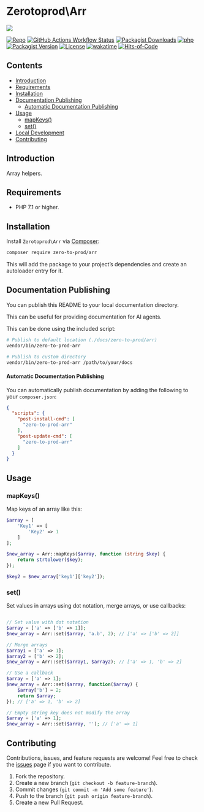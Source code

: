 # Zerotoprod\Arr

![](art/logo.png)

[![Repo](https://img.shields.io/badge/github-gray?logo=github)](https://github.com/zero-to-prod/arr)
[![GitHub Actions Workflow Status](https://img.shields.io/github/actions/workflow/status/zero-to-prod/arr/test.yml?label=test)](https://github.com/zero-to-prod/arr/actions)
[![Packagist Downloads](https://img.shields.io/packagist/dt/zero-to-prod/arr?color=blue)](https://packagist.org/packages/zero-to-prod/arr/stats)
[![php](https://img.shields.io/packagist/php-v/zero-to-prod/arr.svg?color=purple)](https://packagist.org/packages/zero-to-prod/arr/stats)
[![Packagist Version](https://img.shields.io/packagist/v/zero-to-prod/arr?color=f28d1a)](https://packagist.org/packages/zero-to-prod/arr)
[![License](https://img.shields.io/packagist/l/zero-to-prod/arr?color=pink)](https://github.com/zero-to-prod/arr/blob/main/LICENSE.md)
[![wakatime](https://wakatime.com/badge/github/zero-to-prod/arr.svg)](https://wakatime.com/badge/github/zero-to-prod/arr)
[![Hits-of-Code](https://hitsofcode.com/github/zero-to-prod/arr?branch=main)](https://hitsofcode.com/github/zero-to-prod/arr/view?branch=main)

## Contents

- [Introduction](#introduction)
- [Requirements](#requirements)
- [Installation](#installation)
- [Documentation Publishing](#documentation-publishing)
    - [Automatic Documentation Publishing](#automatic-documentation-publishing)
- [Usage](#usage)
    - [mapKeys()](#mapkeys)
    - [set()](#set)
- [Local Development](./LOCAL_DEVELOPMENT.md)
- [Contributing](#contributing)

## Introduction

Array helpers.

## Requirements

- PHP 7.1 or higher.

## Installation

Install `Zerotoprod\Arr` via [Composer](https://getcomposer.org/):

```bash
composer require zero-to-prod/arr
```

This will add the package to your project’s dependencies and create an autoloader entry for it.

## Documentation Publishing

You can publish this README to your local documentation directory.

This can be useful for providing documentation for AI agents.

This can be done using the included script:

```bash
# Publish to default location (./docs/zero-to-prod/arr)
vendor/bin/zero-to-prod-arr

# Publish to custom directory
vendor/bin/zero-to-prod-arr /path/to/your/docs
```

#### Automatic Documentation Publishing

You can automatically publish documentation by adding the following to your `composer.json`:

```json
{
  "scripts": {
    "post-install-cmd": [
      "zero-to-prod-arr"
    ],
    "post-update-cmd": [
      "zero-to-prod-arr"
    ]
  }
}
```

## Usage

### mapKeys()

Map keys of an array like this:

```php
$array = [
    'Key1' => [
        'Key2' => 1
    ]
];

$new_array = Arr::mapKeys($array, function (string $key) {
    return strtolower($key);
});

$key2 = $new_array['key1']['key2']);
```

### set()

Set values in arrays using dot notation, merge arrays, or use callbacks:

```php

// Set value with dot notation
$array = ['a' => ['b' => 1]];
$new_array = Arr::set($array, 'a.b', 2); // ['a' => ['b' => 2]]

// Merge arrays
$array1 = ['a' => 1];
$array2 = ['b' => 2];
$new_array = Arr::set($array1, $array2); // ['a' => 1, 'b' => 2]

// Use a callback
$array = ['a' => 1];
$new_array = Arr::set($array, function($array) {
    $array['b'] = 2;
    return $array;
}); // ['a' => 1, 'b' => 2]

// Empty string key does not modify the array
$array = ['a' => 1];
$new_array = Arr::set($array, ''); // ['a' => 1]
```

## Contributing

Contributions, issues, and feature requests are welcome!
Feel free to check the [issues](https://github.com/zero-to-prod/arr/issues) page if you want to contribute.

1. Fork the repository.
2. Create a new branch (`git checkout -b feature-branch`).
3. Commit changes (`git commit -m 'Add some feature'`).
4. Push to the branch (`git push origin feature-branch`).
5. Create a new Pull Request.